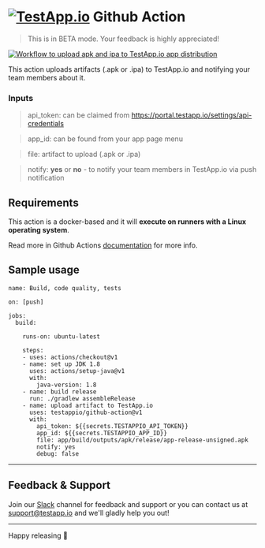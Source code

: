 # [<img src="https://assets.testapp.io/logo/blue.svg" alt="TestApp.io"/>](https://testapp.io/) Github Action

> This is in BETA mode. Your feedback is highly appreciated!

[![Workflow to upload apk and ipa to TestApp.io app distribution](https://github.com/testappio/github-action/actions/workflows/main.yml/badge.svg)](https://github.com/testappio/github-action/actions/workflows/main.yml)

This action uploads artifacts (.apk or .ipa) to TestApp.io and notifying your team members about it.

### Inputs

> api_token: can be claimed from https://portal.testapp.io/settings/api-credentials

> app_id: can be found from your app page menu

> file: artifact to upload (.apk or .ipa)

> notify: **yes** or **no** - to notify your team members in TestApp.io via push notification

## Requirements

This action is a docker-based and it will **execute on runners with a Linux operating system**.

Read more in Github Actions [documentation](https://docs.github.com/en/actions/creating-actions/about-actions#docker-container-actions) for more info.

## Sample usage

```
name: Build, code quality, tests

on: [push]

jobs:
  build:

    runs-on: ubuntu-latest

    steps:
    - uses: actions/checkout@v1
    - name: set up JDK 1.8
      uses: actions/setup-java@v1
      with:
        java-version: 1.8
    - name: build release
      run: ./gradlew assembleRelease
    - name: upload artifact to TestApp.io
      uses: testappio/github-action@v1
      with:
        api_token: ${{secrets.TESTAPPIO_API_TOKEN}}
        app_id: ${{secrets.TESTAPPIO_APP_ID}}
        file: app/build/outputs/apk/release/app-release-unsigned.apk
        notify: yes
        debug: false
```
---

## Feedback & Support

Join our [Slack](https://join.slack.com/t/testappio/shared_invite/zt-pvpoj3l2-epGYwGTaV3~3~0f7udNWoA) channel for feedback and support or you can contact us at support@testapp.io and we'll gladly help you out!

---

Happy releasing 🎉
